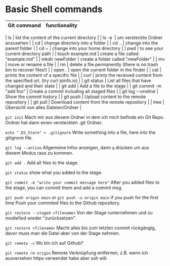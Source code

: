 <h1> Basic Shell commands </h1>

| Git command | functionality |
| ----------- | ------------- |

| ls
| list the content of the current directory |
| ls -a  | um versteckte Ordner anzusehen |
| cd <foldername> | change directory into a folder |
| cd .. | change into the parent folder |
| cd ~ | change into your home directory |
| pwd | to see your current directory path |
| touch example.md | create a file called "example.md" |
| mkdir newFolder | create a folder called "newFolder" |
| mv <oldname> <newname> | move or rename a file |
| rm <filename> | delete a file permanently (there is no trash bin to recover files!) |
| open . | open the current folder in the finder |
| cat <filename> | prints the content of a specific file |
| curl <url> | prints the received content from the specified url. (try curl ipinfo.io) |
| git status | List all files that have changed and their state |
| git add <filename> | Add a file to the stage |
| git commit -m "add foo" | Create a commit including all staged files |
| git log --oneline | Show the commit history |
| git push | Upload content to the remote repository |
| git pull | Download content from the remote repository |
| tree | Übersicht von alles Dateien/Ordner |

`git init`
Mach mir aus diesem Ordner in dem ich mich befinde ein Git Repo.
Ordner hat dann einen versteckten .git Ordner.

`echo ".DS_Store" > .gitignore`
Write something into a file, here into the gitignore file.

`git log --online`
Allgemeine Infos anzeigen, dann `q` drücken um aus diesem Modus raus zu kommen.

`git add .`
Add all files to the stage.

`git status`
show what you added to the stage.

`git commit -m "write your commit message here"`
After you added files to the stage, you can commit them and add a commit msg.

`git push origin main` or `git push -u origin main` if you push for the first time
Push your commited files to the Github repository.

`git restore --staged <filename>`
Von der Stage runternehmen und zu modiefied wieder "zurücksetzen".

`git restore <filename>`
Macht alles bis zum letzten commit rückgängig, davor muss man die Datei aber von der Stage nehmen.

`git remote -v`
Wo bin ich auf Github?

`git remote rm origin`
Remote Verknüpfung entfernen, z.B. wenn ich ausversehen https verwendet habe aber ssh will.
